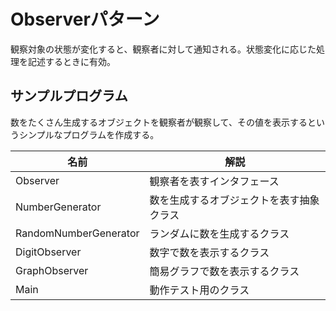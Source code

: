 # Observerパターン
観察対象の状態が変化すると、観察者に対して通知される。状態変化に応じた処理を記述するときに有効。

## サンプルプログラム
数をたくさん生成するオブジェクトを観察者が観察して、その値を表示するというシンプルなプログラムを作成する。

|名前|解説|
|---|---|
|Observer|観察者を表すインタフェース|
|NumberGenerator|数を生成するオブジェクトを表す抽象クラス|
|RandomNumberGenerator|ランダムに数を生成するクラス|
|DigitObserver|数字で数を表示するクラス|
|GraphObserver|簡易グラフで数を表示するクラス|
|Main|動作テスト用のクラス|

